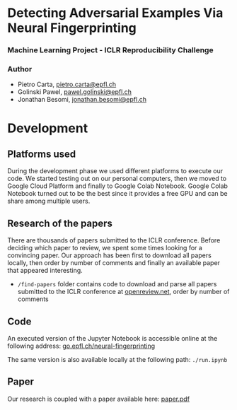 # Detecting Adversarial Examples Via Neural Fingerprinting
### Machine Learning Project - ICLR Reproducibility Challenge


### Author
- Pietro Carta, pietro.carta@epfl.ch
- Golinski Pawel, pawel.golinski@epfl.ch
- Jonathan Besomi, jonathan.besomi@epfl.ch

# Development

## Platforms used
During the development phase we used different platforms to execute our code. We started testing out on our personal computers, then we moved to Google Cloud Platform and finally to Google Colab Notebook. Google Colab Notebook turned out to be the best since it provides a free GPU and can be share among multiple users.

## Research of the papers
There are thousands of papers submitted to the ICLR conference. Before deciding which paper to review, we spent some times looking for a convincing paper.
Our approach has been first to download all papers locally, then order by number of comments and finally an available paper that appeared interesting.
- `/find-papers` folder contains code to download and parse all papers submitted to the ICLR conference at  [openreview.net](https://openreview.net/group?id=ICLR.cc/2019/Conference), order by number of comments

## Code
An executed version of the Jupyter Notebook is accessible online at the following address: [go.epfl.ch/neural-fingerprinting](https://go.epfl.ch/neural-fingerprinting)

The same version is also available locally at the following path: `./run.ipynb`

## Paper
Our research is coupled with a paper available here: [paper.pdf](/paper.pdf)
